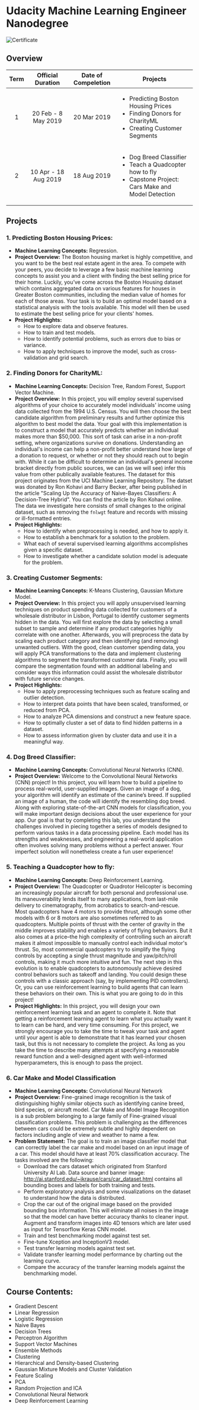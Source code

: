 # Udacity Machine Learning Engineer Nanodegree

![Certificate](https://github.com/leovantoji/Machine-Learning-Engineer-Nanodegree/blob/master/certificate/Machine%20Learning%20Engineer%20Nanodegree%20Udacity.png)

## Overview
|Term|Official Duration|Date of Compeletion|Projects|
|:-:|:-:|:-:|-|
|1|20 Feb - 8 May 2019|20 Mar 2019|<ul><li>Predicting Boston Housing Prices</li><li>Finding Donors for CharityML</li><li>Creating Customer Segments</li></ul>|
|2|10 Apr - 18 Aug 2019|18 Aug 2019|<ul><li>Dog Breed Classifier</li><li>Teach a Quadcopter how to fly</li><li>Capstone Project: Cars Make and Model Detection</li></ul>|

## Projects
### 1. Predicting Boston Housing Prices:
- **Machine Learning Concepts:** Regression.
- **Project Overview:** The Boston housing market is highly competitive, and you want to be the best real estate agent in the area. To compete with your peers, you decide to leverage a few basic machine learning concepts to assist you and a client with finding the best selling price for their home. Luckily, you’ve come across the Boston Housing dataset which contains aggregated data on various features for houses in Greater Boston communities, including the median value of homes for each of those areas. Your task is to build an optimal model based on a statistical analysis with the tools available. This model will then be used to estimate the best selling price for your clients' homes.
- **Project Highlights:** 
  - How to explore data and observe features.
  - How to train and test models.
  - How to identify potential problems, such as errors due to bias or variance.
  - How to apply techniques to improve the model, such as cross-validation and grid search.

### 2. Finding Donors for CharityML:
- **Machine Learning Concepts:** Decision Tree, Random Forest, Support Vector Machine.
- **Project Overview:** In this project, you will employ several supervised algorithms of your choice to accurately model individuals' income using data collected from the 1994 U.S. Census. You will then choose the best candidate algorithm from preliminary results and further optimize this algorithm to best model the data. Your goal with this implementation is to construct a model that accurately predicts whether an individual makes more than $50,000. This sort of task can arise in a non-profit setting, where organizations survive on donations. Understanding an individual's income can help a non-profit better understand how large of a donation to request, or whether or not they should reach out to begin with. While it can be difficult to determine an individual's general income bracket directly from public sources, we can (as we will see) infer this value from other publically available features. The dataset for this project originates from the UCI Machine Learning Repository. The datset was donated by Ron Kohavi and Barry Becker, after being published in the article "Scaling Up the Accuracy of Naive-Bayes Classifiers: A Decision-Tree Hybrid". You can find the article by Ron Kohavi online. The data we investigate here consists of small changes to the original dataset, such as removing the `fnlwgt` feature and records with missing or ill-formatted entries.
- **Project Highlights:** 
  - How to identify when preprocessing is needed, and how to apply it.
  - How to establish a benchmark for a solution to the problem.
  - What each of several supervised learning algorithms accomplishes given a specific dataset.
  - How to investigate whether a candidate solution model is adequate for the problem.

### 3. Creating Customer Segments:
- **Machine Learning Concepts:** K-Means Clustering, Gaussian Mixture Model.
- **Project Overview:** In this project you will apply unsupervised learning techniques on product spending data collected for customers of a wholesale distributor in Lisbon, Portugal to identify customer segments hidden in the data. You will first explore the data by selecting a small subset to sample and determine if any product categories highly correlate with one another. Afterwards, you will preprocess the data by scaling each product category and then identifying (and removing) unwanted outliers. With the good, clean customer spending data, you will apply PCA transformations to the data and implement clustering algorithms to segment the transformed customer data. Finally, you will compare the segmentation found with an additional labeling and consider ways this information could assist the wholesale distributor with future service changes.
- **Project Highlights:**
  - How to apply preprocessing techniques such as feature scaling and outlier detection.
  - How to interpret data points that have been scaled, transformed, or reduced from PCA.
  - How to analyze PCA dimensions and construct a new feature space.
  - How to optimally cluster a set of data to find hidden patterns in a dataset.
  - How to assess information given by cluster data and use it in a meaningful way.

### 4. Dog Breed Classifier:
- **Machine Learning Concepts:** Convolutional Neural Networks (CNN).
- **Project Overview:** Welcome to the Convolutional Neural Networks (CNN) project! In this project, you will learn how to build a pipeline to process real-world, user-supplied images. Given an image of a dog, your algorithm will identify an estimate of the canine’s breed. If supplied an image of a human, the code will identify the resembling dog breed. Along with exploring state-of-the-art CNN models for classification, you will make important design decisions about the user experience for your app. Our goal is that by completing this lab, you understand the challenges involved in piecing together a series of models designed to perform various tasks in a data processing pipeline. Each model has its strengths and weaknesses, and engineering a real-world application often involves solving many problems without a perfect answer. Your imperfect solution will nonetheless create a fun user experience!

### 5. Teaching a Quadcopter how to fly:
- **Machine Learning Concepts:** Deep Reinforcement Learning.
- **Project Overview:** The Quadcopter or Quadrotor Helicopter is becoming an increasingly popular aircraft for both personal and professional use. Its maneuverability lends itself to many applications, from last-mile delivery to cinematography, from acrobatics to search-and-rescue. Most quadcopters have 4 motors to provide thrust, although some other models with 6 or 8 motors are also sometimes referred to as quadcopters. Multiple points of thrust with the center of gravity in the middle improves stability and enables a variety of flying behaviors. But it also comes at a price–the high complexity of controlling such an aircraft makes it almost impossible to manually control each individual motor's thrust. So, most commercial quadcopters try to simplify the flying controls by accepting a single thrust magnitude and yaw/pitch/roll controls, making it much more intuitive and fun. The next step in this evolution is to enable quadcopters to autonomously achieve desired control behaviors such as takeoff and landing. You could design these controls with a classic approach (say, by implementing PID controllers). Or, you can use reinforcement learning to build agents that can learn these behaviors on their own. This is what you are going to do in this project!
- **Project Highlights:** In this project, you will design your own reinforcement learning task and an agent to complete it. Note that getting a reinforcement learning agent to learn what you actually want it to learn can be hard, and very time consuming. For this project, we strongly encourage you to take the time to tweak your task and agent until your agent is able to demonstrate that it has learned your chosen task, but this is not necessary to complete the project. As long as you take the time to describe many attempts at specifying a reasonable reward function and a well-designed agent with well-informed hyperparameters, this is enough to pass the project.

### 6. Car Make and Model Classification
- **Machine Learning Concepts:** Convolutional Neural Network
- **Project Overview:** Fine-grained image recognition is the task of distinguishing highly similar objects such as identifying canine breed, bird species, or aircraft model. Car Make and Model Image Recognition is a sub problem belonging to a large family of Fine-grained visual classification problems. This problem is challenging as the differences between cars could be extremely subtle and highly dependent on factors including angle of view and weather to name a few.
- **Problem Statement:** The goal is to train an image classifier model that can correctly label the car make and model based on an input image of a car. This model should have at least 70% classification accuracy. The tasks involved are the following:
    - Download the cars dataset which originated from Stanford University AI Lab. Data source and banner image: http://ai.stanford.edu/~jkrause/cars/car_dataset.html contains all bounding boxes and labels for both training and tests.
    - Perform exploratory analysis and some visualizations on the dataset to understand how the data is distributed.
    - Crop the car out of the original image based on the provided bounding box information. This will eliminate all noises in the image so that the model can have better accuracy thanks to cleaner input. Augment and transform images into 4D tensors which are later used as input for Tensorflow Keras CNN model.
    - Train and test benchmarking model against test set. 
    - Fine-tune Xception and InceptionV3 model.
    - Test transfer learning models against test set.
    - Validate transfer learning model performance by charting out the learning curve.
    - Compare the accuracy of the transfer learning models against the benchmarking model.

## Course Contents:
- Gradient Descent
- Linear Regression
- Logistic Regression
- Naive Bayes
- Decision Trees
- Perceptron Algorithm
- Support Vector Machines
- Ensemble Methods
- Clustering
- Hierarchical and Density-based Clustering
- Gaussian Mixture Models and Cluster Validation
- Feature Scaling
- PCA
- Random Projection and ICA
- Convolutional Neural Network
- Deep Reinforcement Learning
